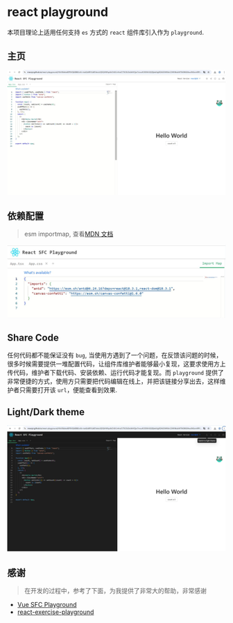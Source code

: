 # react playground

本项目理论上适用任何支持 `es` 方式的 `react` 组件库引入作为 `playground`.

## 主页

![home](./doc/normal-min.jpg)

## 依赖配置

> esm importmap, 查看[MDN 文档](https://developer.mozilla.org/zh-CN/docs/Web/HTML/Reference/Elements/script/type/importmap)

![importmap](./doc/importmap-min.jpg)

## Share Code

任何代码都不能保证没有 `bug`, 当使用方遇到了一个问题，在反馈该问题的时候，很多时候需要提供一堆配置代码，让组件库维护者能够最小复现，这要求使用方上传代码，维护者下载代码、安装依赖、运行代码才能复现。而 `playground` 提供了非常便捷的方式，使用方只需要把代码编辑在线上，并把该链接分享出去，这样维护者只需要打开该 `url`，便能查看到效果.

## Light/Dark theme

![dark](./doc/dark-min.jpg)

## 感谢

> 在开发的过程中，参考了下面，为我提供了非常大的帮助，非常感谢

- [Vue SFC Playground](https://play.vuejs.org/)
- [react-exercise-playground](https://github.com/fewismuch/react-playground)
